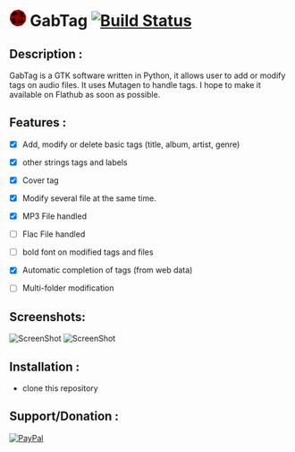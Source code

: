 # <img width="30" src="data/icons/hicolor/scalable/apps/com.github.lachhebo.Gabtag.svg"/> GabTag [![Build Status](https://travis-ci.com/lachhebo/GabTag.svg?branch=master)](https://travis-ci.com/lachhebo/GabTag) 


## Description :

GabTag is a GTK software written in Python, it allows user to add or modify tags on audio files.
It uses Mutagen to handle tags. I hope to make it available on Flathub as soon as possible.

## Features :

- [x] Add, modify or delete basic tags (title, album, artist, genre)
- [x] other strings tags and labels
- [x] Cover tag
- [x] Modify several file at the same time.
- [x] MP3  File handled
- [ ] Flac File handled
- [ ] bold font on modified tags and files
- [x] Automatic completion of tags (from web data)
- [ ] Multi-folder modification


## Screenshots:

![ScreenShot](https://raw.githubusercontent.com/lachhebo/GabTag/screenshots/Gabtag-V1_2-1.png)
![ScreenShot](https://raw.githubusercontent.com/lachhebo/GabTag/screenshots/Gabtag-V1_2-2.png)

## Installation :

- clone this repository

## Support/Donation :

[<img height="30" src="https://raw.githubusercontent.com/lachhebo/GabTag/screenshots/donate.png" alt="PayPal"/>](https://www.paypal.me/lachhebo)
